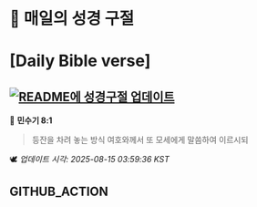 # 🙏 매일의 성경 구절
# [Daily Bible verse]
## [![README에 성경구절 업데이트](https://github.com/DONGSUKA/first_test/actions/workflows/update-readme-bible.yml/badge.svg)](https://github.com/DONGSUKA/first_test/actions/workflows/update-readme-bible.yml)
<!-- START_BIBLE_VERSE -->
📖 **민수기 8:1**
> 등잔을 차려 놓는 방식 여호와께서 또 모세에게 말씀하여 이르시되

🕊️ _업데이트 시각: 2025-08-15 03:59:36 KST_
  <!-- END_BIBLE_VERSE -->
## GITHUB_ACTION
